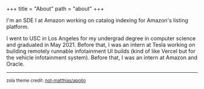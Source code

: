 +++
title = "About"
path = "about"
+++

I'm an SDE I at Amazon working on catalog indexing for Amazon's listing platform.

I went to USC in Los Angeles for my undergrad degree in computer science and
graduated in May 2021. Before that, I was an intern at Tesla working on building
remotely runnable infotainment UI builds (kind of like Vercel but for the vehicle
infotainment system). Before that, I was an intern at Amazon and Oracle.

----

<sup>
zola theme credit: <a href="https://github.com/not-matthias/apollo">not-matthias/apollo</a>
</sup>
